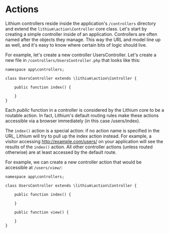 # Actions
Lithium controllers reside inside the application's `/controllers` directory and extend the `lithium\action\Controller` core class. Let's start by creating a simple controller inside of an application. Controllers are often named after the objects they manage. This way the URL and model line up as well, and it's easy to know where certain bits of logic should live.

For example, let's create a new controller UsersController. Let's create a new file in `/controllers/UsersController.php` that looks like this:

```
namespace app\controllers;

class UsersController extends \lithium\action\Controller {

	public function index() {

	}
}
```

Each _public_ function in a controller is considered by the Lithium core to be a routable action. In fact, Lithium's default routing rules make these actions accessible via a browser immediately (in this case /users/index).

The `index()` action is a special action: if no action name is specified in the URL, Lithium will try to pull up the index action instead. For example, a visitor accessing http://example.com/users/ on your application will see the results of the `index()` action. All other controller actions (unless routed otherwise) are at least accessed by the default route.

For example, we can create a new controller action that would be accessible at `/users/view/`:

```
namespace app\controllers;

class UsersController extends \lithium\action\Controller {

	public function index() {

	}

	public function view() {

	}
}
```
